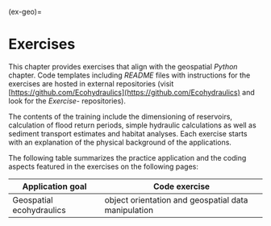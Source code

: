 (ex-geo)=
# Exercises

This chapter provides exercises that align with the geospatial *Python* chapter. Code templates including *README* files with instructions for the exercises are hosted in external repositories (visit [https://github.com/Ecohydraulics](https://github.com/Ecohydraulics) and look for the *Exercise-* repositories).

The contents of the training include the dimensioning of reservoirs, calculation of flood return periods, simple hydraulic calculations as well as sediment transport estimates and habitat analyses. Each exercise starts with an explanation of the physical background of the applications.

The following table summarizes the practice application and the coding aspects featured in the exercises on the following pages:

| Application goal                              | Code exercise                                                         |
|-----------------------------------------------|-----------------------------------------------------------------------|
| Geospatial ecohydraulics                      | object orientation and geospatial data manipulation                   |
